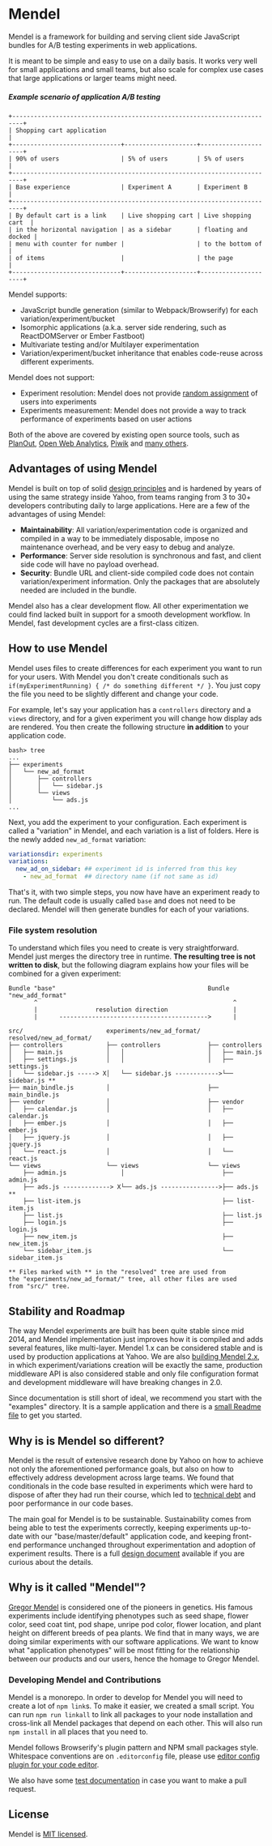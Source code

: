 # Mendel

Mendel is a framework for building and serving client side JavaScript bundles for A/B testing experiments in web applications.

It is meant to be simple and easy to use on a daily basis. It works very well for small applications and small teams, but also scale for complex use cases that large applications or larger teams might need.

##### Example scenario of application A/B testing

```
+-------------------------------------------------------------------------+
| Shopping cart application                                               |
+------------------------------+--------------------+---------------------+
| 90% of users                 | 5% of users        | 5% of users         |
+-------------------------------------------------------------------------+
| Base experience              | Experiment A       | Experiment B        |
+-------------------------------------------------------------------------+
| By default cart is a link    | Live shopping cart | Live shopping cart  |
| in the horizontal navigation | as a sidebar       | floating and docked |
| menu with counter for number |                    | to the bottom of    |
| of items                     |                    | the page            |
+------------------------------+--------------------+---------------------+
```

Mendel supports:

* JavaScript bundle generation (similar to Webpack/Browserify) for each variation/experiment/bucket
* Isomorphic applications (a.k.a. server side rendering, such as ReactDOMServer or Ember Fastboot)
* Multivariate testing and/or Multilayer experimentation
* Variation/experiment/bucket inheritance that enables code-reuse across different experiments.

Mendel does not support:

* Experiment resolution: Mendel does not provide [random assignment](https://en.wikipedia.org/wiki/Random_assignment) of users into experiments
* Experiments measurement: Mendel does not provide a way to track performance of experiments based on user actions

Both of the above are covered by existing open source tools, such as [PlanOut](http://facebook.github.io/planout/), [Open Web Analytics](http://www.openwebanalytics.com), [Piwik](https://piwik.org) and [many others](https://www.google.com/#q=open+source+web+analytics).

## Advantages of using Mendel

Mendel is built on top of solid [design principles](docs/Design.md) and is hardened by years of using the same strategy inside Yahoo, from teams ranging from 3 to 30+ developers contributing daily to large applications. Here are a few of the advantages of using Mendel:

  * **Maintainability**: All variation/experimentation code is organized and compiled in a way to be immediately disposable, impose no maintenance overhead, and be very easy to debug and analyze.
  * **Performance**: Server side resolution is synchronous and fast, and client side code will have no payload overhead.
  * **Security**: Bundle URL and client-side compiled code does not contain variation/experiment information. Only the packages that are absolutely needed are included in the bundle.

Mendel also has a clear development flow. All other experimentation we could find lacked built in support for a smooth development workflow. In Mendel, fast development cycles are a first-class citizen.

## How to use Mendel

Mendel uses files to create differences for each experiment you want to run for your users. With Mendel you don't create conditionals such as `if(myExperimentRunning) { /* do something different */ }`. You just copy the file you need to be slightly different and change your code.

For example, let's say your application has a `controllers` directory and a `views` directory, and for a given experiment you will change how display ads are rendered. You then create the following structure **in addition** to your application code.


```
bash> tree
...
├── experiments
│   └── new_ad_format
│       ├── controllers
│       │   └── sidebar.js
│       └── views
│           └── ads.js
...
```

Next, you add the experiment to your configuration. Each experiment is called a "variation" in Mendel, and each variation is a list of folders. Here is the newly added `new_ad_format` variation:

```yaml
variationsdir: experiments
variations:
  new_ad_on_sidebar: ## experiment id is inferred from this key
    - new_ad_format  ## directory name (if not same as id)
```

That's it, with two simple steps, you now have have an experiment ready to run. The default code is usually called `base` and does not need to be declared. Mendel will then generate bundles for each of your variations.

### File system resolution

To understand which files you need to create is very straightforward. Mendel just merges the directory tree in runtime. **The resulting tree is not written to disk**, but the following diagram explains how your files will be combined for a given experiment:

```
Bundle "base"                                          Bundle "new_add_format"
       ^                                                      ^
       |                resolution direction                  |
       |      ----------------------------------------->      |

src/                       experiments/new_ad_format/  resolved/new_ad_format/
├── controllers            ├── controllers             ├── controllers
│   ├── main.js            │   │                       │   ├── main.js
│   ├── settings.js        │   │                       │   ├── settings.js
│   └── sidebar.js -----> X│   └── sidebar.js ------------>└── sidebar.js **
├── main_bindle.js         │                           ├── main_bindle.js
├── vendor                 │                           ├── vendor
│   ├── calendar.js        │                           │   ├── calendar.js
│   ├── ember.js           │                           │   ├── ember.js
│   ├── jquery.js          │                           │   ├── jquery.js
│   └── react.js           │                           │   └── react.js
└── views                  └── views                   └── views
    ├── admin.js               │                           ├── admin.js
    ├── ads.js -------------> X└── ads.js ---------------->├── ads.js **
    ├── list-item.js                                       ├── list-item.js
    ├── list.js                                            ├── list.js
    ├── login.js                                           ├── login.js
    ├── new_item.js                                        ├── new_item.js
    └── sidebar_item.js                                    └── sidebar_item.js

** Files marked with ** in the "resolved" tree are used from
the "experiments/new_ad_format/" tree, all other files are used
from "src/" tree.

```

## Stability and Roadmap

The way Mendel experiments are built has been quite stable since mid 2014, and Mendel implementation just improves how it is compiled and adds several features, like multi-layer. Mendel 1.x can be considered stable and is used by production applications at Yahoo. We are also [building Mendel 2.x](docs/Roadmap.md), in which experiment/variations creation will be exactly the same, production middleware API is also considered stable and only file configuration format and development middleware will have breaking changes in 2.0.


Since documentation is still short of ideal, we recommend you start with the "examples" directory. It is a sample application and there is a [small Readme file](examples/Readme.md) to get you started.

## Why is is Mendel so different?

Mendel is the result of extensive research done by Yahoo on how to achieve not only the aforementioned performance goals, but also on how to effectively address development across large teams. We found that conditionals in the code base resulted in experiments which were hard to dispose of after they had run their course, which led to [technical debt](https://en.wikipedia.org/wiki/Technical_debt) and poor performance in our code bases.

The main goal for Mendel is to be sustainable. Sustainability comes from being able to test the experiments correctly, keeping experiments up-to-date with our "base/master/default" application code, and keeping front-end performance unchanged throughout experimentation and adoption of experiment results. There is a full [design document](docs/Design.md) available if you are curious about the details.

## Why is it called "Mendel"?

[Gregor Mendel](https://en.wikipedia.org/wiki/Gregor_Mendel) is considered one of the pioneers in genetics. His famous experiments include identifying phenotypes such as seed shape, flower color, seed coat tint, pod shape, unripe pod color, flower location, and plant height on different breeds of pea plants. We find that in many ways, we are doing similar experiments with our software applications. We want to know what "application phenotypes" will be most fitting for the relationship between our products and our users, hence the homage to Gregor Mendel.

### Developing Mendel and Contributions

Mendel is a monorepo. In order to develop for Mendel you will need to create a lot of `npm link`s. To make it easier, we created a small script. You can run `npm run linkall` to link all packages to your node installation and cross-link all Mendel packages that depend on each other. This will also run `npm install` in all places that you need to.

Mendel follows Browserify's plugin pattern and NPM small packages style. Whitespace conventions are on `.editorconfig` file, please use [editor config plugin for your code editor](http://editorconfig.org).

We also have some [test documentation](docs/Tests.md) in case you want to make a pull request.

## License

Mendel is [MIT licensed](LICENSE).
